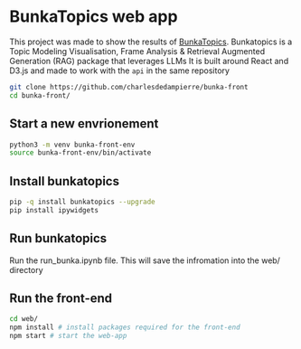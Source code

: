 # BunkaTopics web app

This project was made to show the results of [BunkaTopics](https://github.com/charlesdedampierre/BunkaTopics).
Bunkatopics is a Topic Modeling Visualisation, Frame Analysis & Retrieval Augmented Generation (RAG) package that leverages LLMs
It is built around React and D3.js and made to work with the `api` in the same repository

```bash
git clone https://github.com/charlesdedampierre/bunka-front
cd bunka-front/
```

## Start a new envrionement

```bash
python3 -m venv bunka-front-env
source bunka-front-env/bin/activate
```

## Install bunkatopics

```bash
pip -q install bunkatopics --upgrade
pip install ipywidgets
```

## Run bunkatopics

Run the run_bunka.ipynb file. This will save the infromation into the web/ directory

## Run the front-end

```bash
cd web/
npm install # install packages required for the front-end
npm start # start the web-app
```
